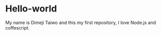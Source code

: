 # Hello-world
My name is Dimeji Taiwo and this my first repository, I love Node.js and coffescript.
